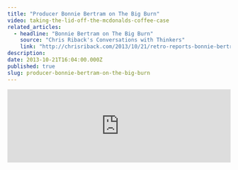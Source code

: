 ```yaml
---
title: "Producer Bonnie Bertram on The Big Burn"
video: taking-the-lid-off-the-mcdonalds-coffee-case
related_articles:
  - headline: "Bonnie Bertram on The Big Burn"
    source: "Chris Riback's Conversations with Thinkers"
    link: "http://chrisriback.com/2013/10/21/retro-reports-bonnie-bertram-liebeck-v-mcdonalds-the-big-burn/"
description:
date: 2013-10-21T16:04:00.000Z
published: true
slug: producer-bonnie-bertram-on-the-big-burn
---
```


<iframe width="100%" height="166" scrolling="no" frameborder="no" src="https://w.soundcloud.com/player/?url=https%3A//api.soundcloud.com/tracks/116388928&amp;color=ff6600&amp;show_artwork=false"></iframe>

